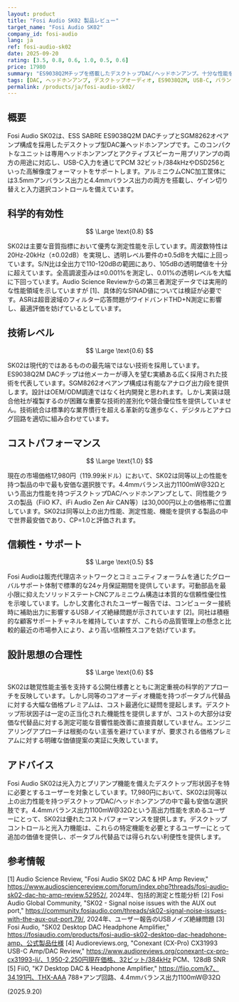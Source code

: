 ```yaml
---
layout: product
title: "Fosi Audio SK02 製品レビュー"
target_name: "Fosi Audio SK02"
company_id: fosi-audio
lang: ja
ref: fosi-audio-sk02
date: 2025-09-20
rating: [3.5, 0.8, 0.6, 1.0, 0.5, 0.6]
price: 17980
summary: "ES9038Q2Mチップを搭載したデスクトップDAC/ヘッドホンアンプ。十分な性能を持つがポータブル製品との価格競争で課題を抱える"
tags: [DAC, ヘッドホンアンプ, デスクトップオーディオ, ES9038Q2M, USB-C, バランス出力]
permalink: /products/ja/fosi-audio-sk02/
---
```


## 概要

Fosi Audio SK02は、ESS SABRE ES9038Q2M DACチップとSGM8262オペアンプ構成を採用したデスクトップ型DAC兼ヘッドホンアンプです。このコンパクトなユニットは専用ヘッドホンアンプとアクティブスピーカー用プリアンプの両方の用途に対応し、USB-C入力を通じてPCM 32ビット/384kHzやDSD256といった高解像度フォーマットをサポートします。アルミニウムCNC加工筐体には3.5mmアンバランス出力と4.4mmバランス出力の両方を搭載し、ゲイン切り替えと入力選択コントロールを備えています。

## 科学的有効性

$$ \Large \text{0.8} $$

SK02は主要な音質指標において優秀な測定性能を示しています。周波数特性は20Hz-20kHz（±0.02dB）を実現し、透明レベル要件の±0.5dBを大幅に上回っています。S/N比は全出力で110-120dBの範囲にあり、105dBの透明閾値を十分に超えています。全高調波歪みは≤0.001%を測定し、0.01%の透明レベルを大幅に下回っています。Audio Science Reviewからの第三者測定データでは実用的な性能領域を示していますが [1]、具体的なSINAD値については検証が必要です。ASRは超音波域のフィルター応答問題がワイドバンドTHD+N測定に影響し、最適評価を妨げているとしています。

## 技術レベル

$$ \Large \text{0.6} $$

SK02は現代的ではあるものの最先端ではない技術を採用しています。ES9038Q2M DACチップは他メーカーが導入を望む実績ある広く採用された技術を代表しています。SGM8262オペアンプ構成は有能なアナログ出力段を提供します。設計はOEM/ODM調達ではなく社内開発と思われます。しかし実装は競合他社が複製するのが困難な重要な技術的差別化や競合優位性を提供していません。技術統合は標準的な業界慣行を超える革新的な進歩なく、デジタルとアナログ回路を適切に組み合わせています。

## コストパフォーマンス

$$ \Large \text{1.0} $$

現在の市場価格17,980円（119.99米ドル）において、SK02は同等以上の性能を持つ製品の中で最も安価な選択肢です。4.4mmバランス出力1100mW@32Ωという高出力性能を持つデスクトップDAC/ヘッドホンアンプとして、同性能クラスの製品（FiiO K7、iFi Audio Zen Air CAN等）は30,000円以上の価格帯に位置しています。SK02は同等以上の出力性能、測定性能、機能を提供する製品の中で世界最安価であり、CP=1.0と評価されます。

## 信頼性・サポート

$$ \Large \text{0.5} $$

Fosi Audioは販売代理店ネットワークとコミュニティフォーラムを通じたグローバルサポート体制で標準的な24ヶ月保証期間を提供しています。可動部品を最小限に抑えたソリッドステートCNCアルミニウム構造は本質的な信頼性優位性を示唆しています。しかし文書化されたユーザー報告では、コンピューター接続時に補助出力に影響するUSBノイズ絶縁問題が示されています [2]。同社は積極的な顧客サポートチャネルを維持していますが、これらの品質管理上の懸念と比較的最近の市場参入により、より高い信頼性スコアを妨げています。

## 設計思想の合理性

$$ \Large \text{0.6} $$

SK02は聴覚性能主張を支持する公開仕様書とともに測定重視の科学的アプローチを反映しています。しかし同等のコアオーディオ機能を持つポータブル代替品に対する大幅な価格プレミアムは、コスト最適化に疑問を提起します。デスクトップ形状因子は一定の正当化された機能性を提供しますが、コストの大部分は安価な代替品に対する測定可能な音響性能改善に直接貢献していません。エンジニアリングアプローチは根拠のない主張を避けていますが、要求される価格プレミアムに対する明確な価値提案の実証に失敗しています。

## アドバイス

Fosi Audio SK02は光入力とプリアンプ機能を備えたデスクトップ形状因子を特に必要とするユーザーを対象としています。17,980円において、SK02は同等以上の出力性能を持つデスクトップDAC/ヘッドホンアンプの中で最も安価な選択肢です。4.4mmバランス出力1100mW@32Ωという高出力性能を求めるユーザーにとって、SK02は優れたコストパフォーマンスを提供します。デスクトップコントロールと光入力機能は、これらの特定機能を必要とするユーザーにとって追加の価値を提供し、ポータブル代替品では得られない利便性を提供します。

## 参考情報

[1] Audio Science Review, "Fosi Audio SK02 DAC & HP Amp Review," https://www.audiosciencereview.com/forum/index.php?threads/fosi-audio-sk02-dac-hp-amp-review.52952/, 2024年、包括的測定と性能分析
[2] Fosi Audio Global Community, "SK02 - Signal noise issues with the AUX out port," https://community.fosiaudio.com/threads/sk02-signal-noise-issues-with-the-aux-out-port.79/, 2024年、ユーザー報告のUSBノイズ絶縁問題
[3] Fosi Audio, "SK02 Desktop DAC Headphone Amplifier," https://fosiaudio.com/products/fosi-audio-sk02-desktop-dac-headphone-amp、公式製品仕様
[4] Audioreviews.org, "Conexant (CX-Pro) CX31993 USB-C Amp/DAC Review," https://www.audioreviews.org/conexant-cx-pro-cx31993-lj/、1,950-2,250円現在価格、32ビット/384kHz PCM、128dB SNR
[5] FiiO, "K7 Desktop DAC & Headphone Amplifier," https://fiio.com/k7、34,191円、THX-AAA 788+アンプ回路、4.4mmバランス出力1100mW@32Ω

(2025.9.20)